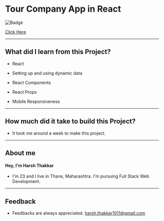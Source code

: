 # Tour Company App in React

![Badge](https://img.shields.io/badge/Netlify-Link-green)

[Click Here]()

---

## What did I learn from this Project?

- React

- Setting up and using dynamic data

- React Components

- React Props

- Mobile Responsiveness

---

## How much did it take to build this Project?

- It took me around a week to make this project.

---

## **About me**

#### **Hey, I'm Harsh Thakkar**

- I'm 23 and I live in Thane, Maharashtra. I'm pursuing Full Stack Web Development.

---

## **Feedback**

- Feedbacks are always appreciated. harsh.thakkar1011@gmail.com
